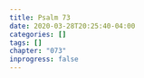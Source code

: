 ```yaml
---
title: Psalm 73
date: 2020-03-28T20:25:40-04:00
categories: []
tags: []
chapter: "073"
inprogress: false
---
```


